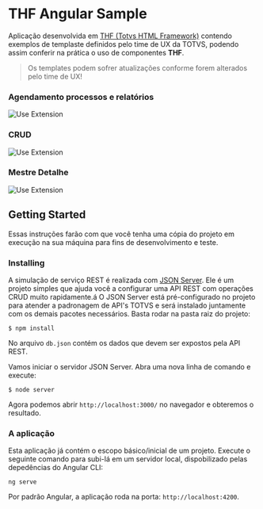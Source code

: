 # THF Angular Sample
Aplicação desenvolvida em [THF (Totvs HTML Framework)](https://thf.totvs.com.br/home) contendo exemplos de templaste definidos pelo time de UX da TOTVS, podendo assim conferir na prática o uso de componentes **THF**.

> Os templates podem sofrer atualizações conforme forem alterados pelo time de UX! 

### Agendamento processos e relatórios
![Use Extension](https://github.com/totvs/thf-angular-sample/raw/master/assets/images/job-scheduler.gif)

### CRUD
![Use Extension](https://github.com/totvs/thf-angular-sample/raw/master/assets/images/crud.gif)

### Mestre Detalhe
![Use Extension](https://github.com/totvs/thf-angular-sample/raw/master/assets/images/master-detail.gif)

## Getting Started
Essas instruções farão com que você tenha uma cópia do projeto em execução na sua máquina para fins de desenvolvimento e teste.

### Installing
A simulação de serviço REST é realizada com [JSON Server](https://github.com/typicode/json-server). Ele é um projeto simples que ajuda você a configurar uma API REST com operações CRUD muito rapidamente.á O JSON Server está pré-configurado no projeto para atender a padronagem de API's TOTVS e será instalado juntamente com os demais pacotes necessários. Basta rodar na pasta raiz do projeto:

```
$ npm install
```

No arquivo `db.json` contém os dados que devem ser expostos pela API REST.

Vamos iniciar o servidor JSON Server. Abra uma nova linha de comando e execute:

```
$ node server
```

Agora podemos abrir `http://localhost:3000/` no navegador e obteremos o resultado.

### A aplicação

Esta aplicação já contém o escopo básico/inicial de um projeto. Execute o seguinte comando para subi-lá em um servidor local, dispobilizado pelas depedências do Angular CLI:

```
ng serve
```

Por padrão Angular, a aplicação roda na porta: `http://localhost:4200`.
